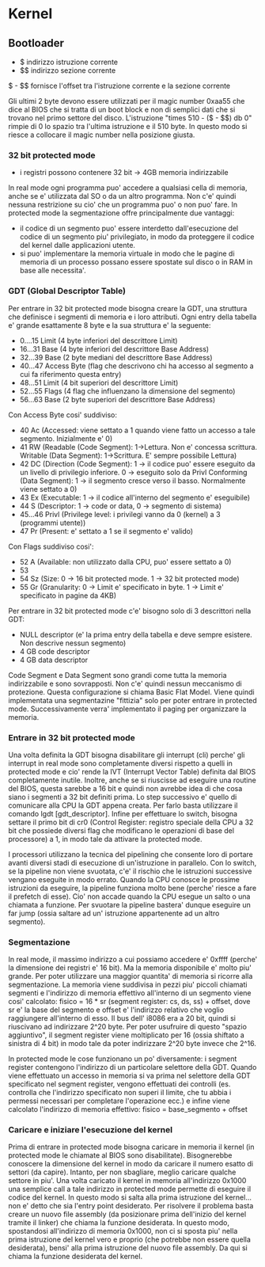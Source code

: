 # Kernel

## Bootloader
- $ indirizzo istruzione corrente
- $$ indirizzo sezione corrente <br />

$ - $$ fornisce l'offset tra l'istruzione corrente e la sezione corrente

Gli ultimi 2 byte devono essere utilizzati per il magic number 0xaa55 che dice al BIOS che si tratta di un boot block e non di semplici dati che si trovano nel primo settore del disco.
L'istruzione "times 510 - ($ - $$) db 0" rimpie di 0 lo spazio tra l'ultima istruzione e il 510 byte.
In questo modo si riesce a collocare il magic number nella posizione giusta.

### 32 bit protected mode
- i registri possono contenere 32 bit -> 4GB memoria indirizzabile <br />

In real mode ogni programma puo' accedere a qualsiasi cella di memoria, anche se e' utilizzata dal SO o da un altro programma.
Non c'e' quindi nessuna restrizione su cio' che un programma puo' o non puo' fare.
In protected mode la segmentazione offre principalmente due vantaggi:
- il codice di un segmento puo' essere interdetto dall'esecuzione del codice di un segmento piu' privilegiato, in modo da proteggere il codice del kernel dalle applicazioni utente.
- si puo' implementare la memoria virtuale in modo che le pagine di memoria di un processo possano essere spostate sul disco o in RAM in base alle necessita'. <br />

### GDT (Global Descriptor Table)
Per entrare in 32 bit protected mode bisogna creare la GDT, una struttura che definisce i segmenti di memoria e i loro attributi.
Ogni entry della tabella e' grande esattamente 8 byte e la sua struttura e' la seguente:
- 0....15   Limit           (4 byte inferiori del descrittore Limit)
- 16...31   Base            (4 byte inferiori del descrittore Base Address) 
- 32...39   Base            (2 byte mediani del descrittore Base Address)
- 40...47   Access Byte     (flag che descrivono chi ha accesso al segmento a cui fa riferimento questa entry)
- 48...51   Limit           (4 bit superiori del descrittore Limit)
- 52...55   Flags           (4 flag che influenzano la dimensione del segmento)
- 56...63   Base            (2 byte superiori del descrittore Base Address)

Con Access Byte cosi' suddiviso:
- 40        Ac      (Accessed: viene settato a 1 quando viene fatto un accesso a tale segmento. Inizialmente e' 0)
- 41        RW      (Readable (Code Segment): 1->Lettura. Non e' concessa scrittura. Writable (Data Segment): 1->Scrittura. E' sempre possibile Lettura)
- 42        DC      (Direction (Code Segment): 1 -> il codice puo' essere eseguito da un livello di privilegio inferiore. 0 -> eseguito solo da Privl
                     Conforming (Data Segment): 1 -> il segmento cresce verso il basso. Normalmente viene settato a 0)
- 43        Ex      (Executable: 1 -> il codice all'interno del segmento e' eseguibile)
- 44        S       (Descriptor: 1 -> code or data, 0 -> segmento di sistema)
- 45...46   Privl   (Privilege level: i privilegi vanno da 0 (kernel) a 3 (programmi utente))
- 47        Pr      (Present: e' settato a 1 se il segmento e' valido)

Con Flags suddiviso cosi':
- 52    A       (Available: non utilizzato dalla CPU, puo' essere settato a 0)
- 53    
- 54    Sz      (Size: 0 -> 16 bit protected mode. 1 -> 32 bit protected mode)
- 55    Gr      (Granularity: 0 -> Limit e' specificato in byte. 1 -> Limit e' specificato in pagine da 4KB)

Per entrare in 32 bit protected mode c'e' bisogno solo di 3 descrittori nella GDT:
- NULL descriptor (e' la prima entry della tabella e deve sempre esistere. Non descrive nessun segmento)
- 4 GB code descriptor
- 4 GB data descriptor

Code Segment e Data Segment sono grandi come tutta la memoria indirizzabile e sono sovrapposti. Non c'e' quindi nessun meccanismo di protezione. Questa configurazione si chiama Basic Flat Model. Viene quindi implementata una segmentazine "fittizia" solo per poter entrare in protected mode. Successivamente verra' implementato il paging per organizzare la memoria.

### Entrare in 32 bit protected mode
Una volta definita la GDT bisogna disabilitare gli interrupt (cli) perche' gli interrupt in real mode sono completamente diversi rispetto a quelli in protected mode e cio' rende la IVT (Interrupt Vector Table) definita dal BIOS completamente inutile. Inoltre, anche se si riuscisse ad eseguire una routine del BIOS, questa sarebbe a 16 bit e quindi non avrebbe idea di che cosa siano i segmenti a 32 bit definiti prima. Lo step successivo e' quello di comunicare alla CPU la GDT appena creata. Per farlo basta utilizzare il comando lgdt [gdt_descriptor]. Infine per effettuare lo switch, bisogna settare il primo bit di cr0 (Control Register: registro speciale della CPU a 32 bit che possiede diversi flag che modificano le operazioni di base del processore) a 1, in modo tale da attivare la protected mode.

I processori utilizzano la tecnica del pipelining che consente loro di portare avanti diversi stadi di esecuzione di un'istruzione in parallelo. Con lo switch, se la pipeline non viene svuotata, c'e' il rischio che le istruzioni successive vengano eseguite in modo errato. Quando la CPU conosce le prossime istruzioni da eseguire, la pipeline funziona molto bene (perche' riesce a fare il prefetch di esse). Cio' non accade quando la CPU esegue un salto o una chiamata a funzione.
Per svuotare la pipeline bastera' dunque eseguire un far jump (ossia saltare ad un' istruzione appartenente ad un altro segmento).

### Segmentazione
In real mode, il massimo indirizzo a cui possiamo accedere e' 0xffff (perche' la dimensione dei registri e' 16 bit). Ma la memoria disponibile e' molto piu' grande. Per poter utilizzare una maggior quantita' di memoria si ricorre alla segmentazione.
La memoria viene suddivisa in pezzi piu' piccoli chiamati segmenti e l'indirizzo di memoria effettivo all'interno di un segmento viene cosi' calcolato: fisico = 16 * sr (segment register: cs, ds, ss) + offset,  dove sr e' la base del segmento e offset e' l'indirizzo relativo che voglio raggiungere all'interno di esso. Il bus dell' i8086 era a 20 bit, quindi si riuscivano ad indirizzare 2^20 byte. Per poter usufruire di questo "spazio aggiuntivo", il segment register viene moltiplicato per 16 (ossia shiftato a sinistra di 4 bit) in modo tale da poter indirizzare 2^20 byte invece che 2^16. 

In protected mode le cose funzionano un po' diversamente: i segment register contengono l'indirizzo di un particolare selettore della GDT. Quando viene effettuato un accesso in memoria si va prima nel selettore della GDT specificato nel segment register, vengono effettuati dei controlli (es. controlla che l'indirizzo specificato non superi il limite, che tu abbia i permessi necessari per completare l'operazione ecc.) e infine viene calcolato l'indirizzo di memoria effettivo: fisico = base_segmento + offset

### Caricare e iniziare l'esecuzione del kernel
Prima di entrare in protected mode bisogna caricare in memoria il kernel (in protected mode le chiamate al BIOS sono disabilitate). Bisognerebbe conoscere la dimensione del kernel in modo da caricare il numero esatto di settori (da capire). Intanto, per non sbagliare, meglio caricare qualche settore in piu'. Una volta caricato il kernel in memoria all'indirizzo 0x1000 una semplice call a tale indirizzo in protected mode permette di eseguire il codice del kernel. In questo modo si salta alla prima istruzione del kernel... non e' detto che sia l'entry point desiderato. Per risolvere il problema basta creare un nuovo file assembly (da posizionare prima dell'inizio del kernel tramite il linker) che chiama la funzione desiderata. In questo modo, spostandosi all'indirizzo di memoria 0x1000, non ci si sposta piu' nella prima istruzione del kernel vero e proprio (che potrebbe non essere quella desiderata), bensi' alla prima istruzione del nuovo file assembly. Da qui si chiama la funzione desiderata del kernel.
